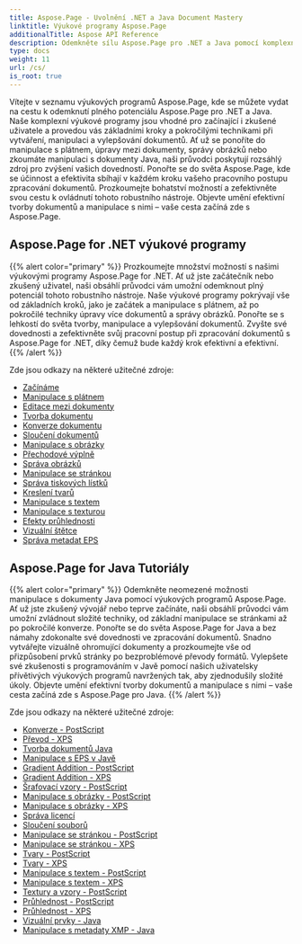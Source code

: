 ```yaml
---
title: Aspose.Page - Uvolnění .NET a Java Document Mastery
linktitle: Výukové programy Aspose.Page
additionalTitle: Aspose API Reference
description: Odemkněte sílu Aspose.Page pro .NET a Java pomocí komplexních výukových programů. Zvládněte tvorbu, manipulaci a vylepšování dokumentů bez námahy.
type: docs
weight: 11
url: /cs/
is_root: true
---
```


Vítejte v seznamu výukových programů Aspose.Page, kde se můžete vydat na cestu k odemknutí plného potenciálu Aspose.Page pro .NET a Java. Naše komplexní výukové programy jsou vhodné pro začínající i zkušené uživatele a provedou vás základními kroky a pokročilými technikami při vytváření, manipulaci a vylepšování dokumentů. Ať už se ponoříte do manipulace s plátnem, úpravy mezi dokumenty, správy obrázků nebo zkoumáte manipulaci s dokumenty Java, naši průvodci poskytují rozsáhlý zdroj pro zvýšení vašich dovedností. Ponořte se do světa Aspose.Page, kde se účinnost a efektivita sbíhají v každém kroku vašeho pracovního postupu zpracování dokumentů. Prozkoumejte bohatství možností a zefektivněte svou cestu k ovládnutí tohoto robustního nástroje. Objevte umění efektivní tvorby dokumentů a manipulace s nimi – vaše cesta začíná zde s Aspose.Page.

## Aspose.Page for .NET výukové programy
{{% alert color="primary" %}}
Prozkoumejte množství možností s našimi výukovými programy Aspose.Page for .NET. Ať už jste začátečník nebo zkušený uživatel, naši obsáhlí průvodci vám umožní odemknout plný potenciál tohoto robustního nástroje. Naše výukové programy pokrývají vše od základních kroků, jako je začátek a manipulace s plátnem, až po pokročilé techniky úpravy více dokumentů a správy obrázků. Ponořte se s lehkostí do světa tvorby, manipulace a vylepšování dokumentů. Zvyšte své dovednosti a zefektivněte svůj pracovní postup při zpracování dokumentů s Aspose.Page for .NET, díky čemuž bude každý krok efektivní a efektivní.
{{% /alert %}}

Zde jsou odkazy na některé užitečné zdroje:
 
- [Začínáme](./net/getting-started/)
- [Manipulace s plátnem](./net/canvas-manipulation/)
- [Editace mezi dokumenty](./net/cross-document-editing/)
- [Tvorba dokumentu](./net/document-creation/)
- [Konverze dokumentu](./net/document-conversion/)
- [Sloučení dokumentů](./net/document-merging/)
- [Manipulace s obrázky](./net/image-manipulation/)
- [Přechodové výplně](./net/gradient-fills/)
- [Správa obrázků](./net/image-management/)
- [Manipulace se stránkou](./net/page-manipulation/)
- [Správa tiskových lístků](./net/print-ticket-management/)
- [Kreslení tvarů](./net/drawing-shapes/)
- [Manipulace s textem](./net/text-manipulation/)
- [Manipulace s texturou](./net/texture-handling/)
- [Efekty průhlednosti](./net/transparency-effects/)
- [Vizuální štětce](./net/visual-brushes/)
- [Správa metadat EPS](./net/eps-metadata-management/)



## Aspose.Page for Java Tutoriály
{{% alert color="primary" %}}
Odemkněte neomezené možnosti manipulace s dokumenty Java pomocí výukových programů Aspose.Page. Ať už jste zkušený vývojář nebo teprve začínáte, naši obsáhlí průvodci vám umožní zvládnout složité techniky, od základní manipulace se stránkami až po pokročilé konverze. Ponořte se do světa Aspose.Page for Java a bez námahy zdokonalte své dovednosti ve zpracování dokumentů. Snadno vytvářejte vizuálně ohromující dokumenty a prozkoumejte vše od přizpůsobení prvků stránky po bezproblémové převody formátů. Vylepšete své zkušenosti s programováním v Javě pomocí našich uživatelsky přívětivých výukových programů navržených tak, aby zjednodušily složité úkoly. Objevte umění efektivní tvorby dokumentů a manipulace s nimi – vaše cesta začíná zde s Aspose.Page pro Java.
{{% /alert %}}

Zde jsou odkazy na některé užitečné zdroje:

- [Konverze - PostScript](./java/postscript-conversion/)
- [Převod - XPS](./java/xps-conversion/)
- [Tvorba dokumentů Java](./java/document-creation/)
- [Manipulace s EPS v Javě](./java/manipulation-eps/)
- [Gradient Addition - PostScript](./java/postscript-gradient-addition/)
- [Gradient Addition - XPS](./java/xps-gradient-addition/)
- [Šrafovací vzory - PostScript](./java/postscript-hatch-patterns/)
- [Manipulace s obrázky - PostScript](./java/postscript-image-manipulation/)
- [Manipulace s obrázky - XPS](./java/xps-image-manipulation/)
- [Správa licencí](./java/license-management/)
- [Sloučení souborů](./java/file-merging/)
- [Manipulace se stránkou - PostScript](./java/postscript-page-manipulation/)
- [Manipulace se stránkou - XPS](./java/xps-page-manipulation/)
- [Tvary - PostScript](./java/postscript-shapes/)
- [Tvary - XPS](./java/xps-shapes/)
- [Manipulace s textem - PostScript](./java/postscript-text-manipulation/)
- [Manipulace s textem - XPS](./java/xps-text-manipulation/)
- [Textury a vzory - PostScript](./java/postscript-texture-patterns/)
- [Průhlednost - PostScript](./java/postscript-transparency/)
- [Průhlednost - XPS](./java/xps-transparency/)
- [Vizuální prvky - Java](./java/visual-elements/)
- [Manipulace s metadaty XMP - Java](./java/xmp-metadata-manipulation/)

